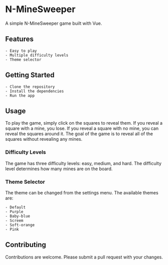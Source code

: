 # N-MineSweeper

A simple N-MineSweeper game built with Vue.

## Features

    - Easy to play
    - Multiple difficulty levels
    - Theme selector

## Getting Started

    - Clone the repository
    - Install the dependencies
    - Run the app

## Usage

To play the game, simply click on the squares to reveal them. If you reveal a square with a mine, you lose. If you reveal a square with no mine, you can reveal the squares around it. The goal of the game is to reveal all of the squares without revealing any mines.

### Difficulty Levels

The game has three difficulty levels: easy, medium, and hard. The difficulty level determines how many mines are on the board.

### Theme Selector

The theme can be changed from the settings menu. The available themes are:

    - Default
    - Purple
    - Baby-blue
    - Screem
    - Soft-orange
    - Pink

## Contributing

Contributions are welcome. Please submit a pull request with your changes.
